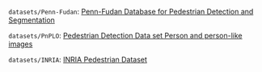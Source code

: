 `datasets/Penn-Fudan`: [Penn-Fudan Database for Pedestrian Detection and Segmentation](https://www.cis.upenn.edu/~jshi/ped_html/)

`datasets/PnPLO`: [Pedestrian Detection Data set
Person and person-like images](https://www.kaggle.com/datasets/karthika95/pedestrian-detection)

`datasets/INRIA`: [INRIA Pedestrian Dataset](https://www.kaggle.com/datasets/jcoral02/inriaperson/data)

